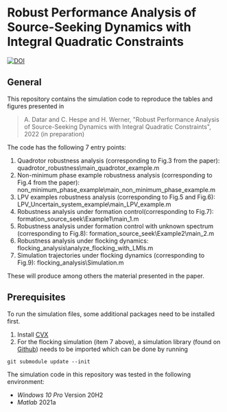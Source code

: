 # Robust Performance Analysis of Source-Seeking Dynamics with Integral Quadratic Constraints

[![DOI](https://zenodo.org/badge/DOI/10.5281/zenodo.6759553.svg)](https://doi.org/10.5281/zenodo.6759553)

## General

This repository contains the simulation code to reproduce the tables and figures presented in

> A. Datar and C. Hespe and H. Werner, "Robust Performance Analysis of Source-Seeking Dynamics with Integral Quadratic Constraints", 2022 (in preparation)

The code has the following 7 entry points:
1. Quadrotor robustness analysis (corresponding to Fig.3 from the paper): quadrotor_robustness\main_quadrotor_example.m 
2. Non-minimum phase example robustness analysis (corresponding to Fig.4 from the paper): non_minimum_phase_example\main_non_minimum_phase_example.m
3. LPV examples robustness analysis (corresponding to Fig.5 and Fig.6): LPV_Uncertain_system_example\main_LPV_example.m
4. Robustness analysis under formation control(corresponding to Fig.7): formation_source_seek\Example1\main_1.m
5. Robustness analysis under formation control with unknown spectrum (corresponding to Fig.8): formation_source_seek\Example2\main_2.m
6. Robustness analysis under flocking dynamics: flocking_analysis\analyze_flocking_with_LMIs.m
7. Simulation trajectories under flocking dynamics (corresponding to Fig.9): flocking_analysis\Simulation.m 

These will produce among others the material presented in the paper. 

## Prerequisites

To run the simulation files, some additional packages need to be installed first.
1. Install [CVX](http://cvxr.com/cvx/download/)
2. For the flocking simulation (item 7 above), a simulation library (found on [Github](https://github.com/TUHH-ICS/MAS-Simulation)) needs to be imported which can be done by running
```shell
git submodule update --init
``` 

The simulation code in this repository was tested in the following environment:
* *Windows 10 Pro* Version 20H2
* *Matlab* 2021a
